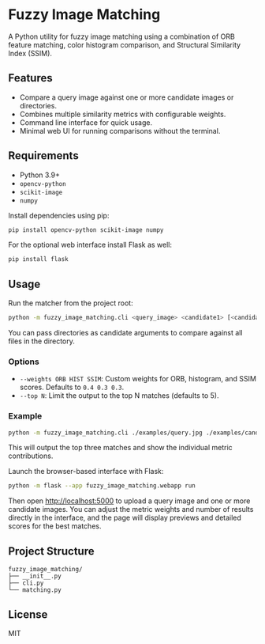 # Fuzzy Image Matching

A Python utility for fuzzy image matching using a combination of ORB feature matching, color histogram comparison, and Structural Similarity Index (SSIM).

## Features

- Compare a query image against one or more candidate images or directories.
- Combines multiple similarity metrics with configurable weights.
- Command line interface for quick usage.
- Minimal web UI for running comparisons without the terminal.


## Requirements

- Python 3.9+
- `opencv-python`
- `scikit-image`
- `numpy`

Install dependencies using pip:

```bash
pip install opencv-python scikit-image numpy
```

For the optional web interface install Flask as well:

```bash
pip install flask
```

## Usage

Run the matcher from the project root:

```bash
python -m fuzzy_image_matching.cli <query_image> <candidate1> [<candidate2> ...] [options]
```

You can pass directories as candidate arguments to compare against all files in the directory.

### Options

- `--weights ORB HIST SSIM`: Custom weights for ORB, histogram, and SSIM scores. Defaults to `0.4 0.3 0.3`.
- `--top N`: Limit the output to the top N matches (defaults to 5).

### Example

```bash
python -m fuzzy_image_matching.cli ./examples/query.jpg ./examples/candidates --top 3
```

This will output the top three matches and show the individual metric contributions.



Launch the browser-based interface with Flask:

```bash
python -m flask --app fuzzy_image_matching.webapp run
```

Then open <http://localhost:5000> to upload a query image and one or more candidate images. You can adjust the metric weights and number of results directly in the interface, and the page will display previews and detailed scores for the best matches.


## Project Structure

```
fuzzy_image_matching/
├── __init__.py
├── cli.py
└── matching.py
```

## License

MIT
